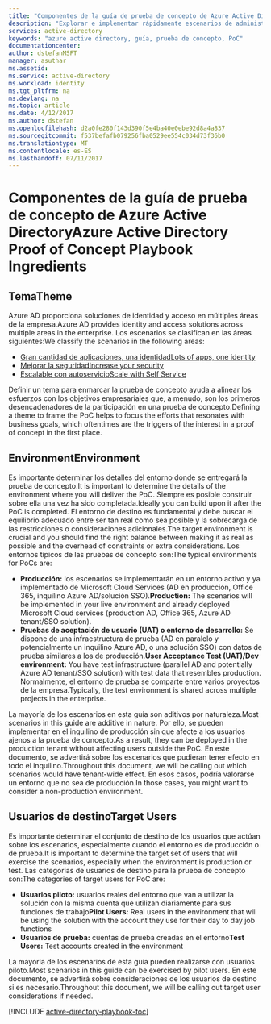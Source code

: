 ```yaml
---
title: "Componentes de la guía de prueba de concepto de Azure Active Directory | Microsoft Docs"
description: "Explorar e implementar rápidamente escenarios de administración de identidades y acceso"
services: active-directory
keywords: "azure active directory, guía, prueba de concepto, PoC"
documentationcenter: 
author: dstefanMSFT
manager: asuthar
ms.assetid: 
ms.service: active-directory
ms.workload: identity
ms.tgt_pltfrm: na
ms.devlang: na
ms.topic: article
ms.date: 4/12/2017
ms.author: dstefan
ms.openlocfilehash: d2a0fe280f143d390f5e4ba40e0ebe92d8a4a837
ms.sourcegitcommit: f537befafb079256fba0529ee554c034d73f36b0
ms.translationtype: MT
ms.contentlocale: es-ES
ms.lasthandoff: 07/11/2017
---
```

# <a name="azure-active-directory-proof-of-concept-playbook-ingredients"></a><span data-ttu-id="99dca-104">Componentes de la guía de prueba de concepto de Azure Active Directory</span><span class="sxs-lookup"><span data-stu-id="99dca-104">Azure Active Directory Proof of Concept Playbook Ingredients</span></span> 

## <a name="theme"></a><span data-ttu-id="99dca-105">Tema</span><span class="sxs-lookup"><span data-stu-id="99dca-105">Theme</span></span>
<span data-ttu-id="99dca-106">Azure AD proporciona soluciones de identidad y acceso en múltiples áreas de la empresa.</span><span class="sxs-lookup"><span data-stu-id="99dca-106">Azure AD provides identity and access solutions across multiple areas in the enterprise.</span></span> <span data-ttu-id="99dca-107">Los escenarios se clasifican en las áreas siguientes:</span><span class="sxs-lookup"><span data-stu-id="99dca-107">We classify the scenarios in the following areas:</span></span> 

* [<span data-ttu-id="99dca-108">Gran cantidad de aplicaciones, una identidad</span><span class="sxs-lookup"><span data-stu-id="99dca-108">Lots of apps, one identity</span></span>](active-directory-playbook-implementation.md#theme---lots-of-apps-one-identity) 
* [<span data-ttu-id="99dca-109">Mejorar la seguridad</span><span class="sxs-lookup"><span data-stu-id="99dca-109">Increase your security</span></span>](active-directory-playbook-implementation.md#theme---increase-your-security) 
* [<span data-ttu-id="99dca-110">Escalable con autoservicio</span><span class="sxs-lookup"><span data-stu-id="99dca-110">Scale with Self Service</span></span>](active-directory-playbook-implementation.md#theme---scale-with-self-service) 

<span data-ttu-id="99dca-111">Definir un tema para enmarcar la prueba de concepto ayuda a alinear los esfuerzos con los objetivos empresariales que, a menudo, son los primeros desencadenadores de la participación en una prueba de concepto.</span><span class="sxs-lookup"><span data-stu-id="99dca-111">Defining a theme to frame the PoC helps to focus the efforts that resonates with business goals, which oftentimes are the triggers of the interest in a proof of concept in the first place.</span></span> 

## <a name="environment"></a><span data-ttu-id="99dca-112">Environment</span><span class="sxs-lookup"><span data-stu-id="99dca-112">Environment</span></span>

<span data-ttu-id="99dca-113">Es importante determinar los detalles del entorno donde se entregará la prueba de concepto.</span><span class="sxs-lookup"><span data-stu-id="99dca-113">It is important to determine the details of the environment where you will deliver the PoC.</span></span> <span data-ttu-id="99dca-114">Siempre es posible construir sobre ella una vez ha sido completada.</span><span class="sxs-lookup"><span data-stu-id="99dca-114">Ideally you can build upon it after the PoC is completed.</span></span> <span data-ttu-id="99dca-115">El entorno de destino es fundamental y debe buscar el equilibrio adecuado entre ser tan real como sea posible y la sobrecarga de las restricciones o consideraciones adicionales.</span><span class="sxs-lookup"><span data-stu-id="99dca-115">The target environment is crucial and you should find the right balance between making it as real as possible and the overhead of constraints or extra considerations.</span></span> <span data-ttu-id="99dca-116">Los entornos típicos de las pruebas de concepto son:</span><span class="sxs-lookup"><span data-stu-id="99dca-116">The typical environments for PoCs are:</span></span>
* <span data-ttu-id="99dca-117">**Producción:** los escenarios se implementarán en un entorno activo y ya implementado de Microsoft Cloud Services (AD en producción, Office 365, inquilino Azure AD/solución SSO).</span><span class="sxs-lookup"><span data-stu-id="99dca-117">**Production:** The scenarios will be implemented in your live environment and already deployed Microsoft Cloud services (production AD, Office 365, Azure AD tenant/SSO solution).</span></span> 
* <span data-ttu-id="99dca-118">**Pruebas de aceptación de usuario (UAT) o entorno de desarrollo:** Se dispone de una infraestructura de prueba (AD en paralelo y potencialmente un inquilino Azure AD, o una solución SSO) con datos de prueba similares a los de producción.</span><span class="sxs-lookup"><span data-stu-id="99dca-118">**User Acceptance Test (UAT)/Dev environment:** You have test infrastructure (parallel AD and potentially Azure AD tenant/SSO solution) with test data that resembles production.</span></span> <span data-ttu-id="99dca-119">Normalmente, el entorno de prueba se comparte entre varios proyectos de la empresa.</span><span class="sxs-lookup"><span data-stu-id="99dca-119">Typically, the test environment is shared across multiple projects in the enterprise.</span></span>

<span data-ttu-id="99dca-120">La mayoría de los escenarios en esta guía son aditivos por naturaleza.</span><span class="sxs-lookup"><span data-stu-id="99dca-120">Most scenarios in this guide are additive in nature.</span></span> <span data-ttu-id="99dca-121">Por ello, se pueden implementar en el inquilino de producción sin que afecte a los usuarios ajenos a la prueba de concepto.</span><span class="sxs-lookup"><span data-stu-id="99dca-121">As a result, they can be deployed in the production tenant without affecting users outside the PoC.</span></span> <span data-ttu-id="99dca-122">En este documento, se advertirá sobre los escenarios que pudieran tener efecto en todo el inquilino.</span><span class="sxs-lookup"><span data-stu-id="99dca-122">Throughout this document, we will be calling out which scenarios would have tenant-wide effect.</span></span> <span data-ttu-id="99dca-123">En esos casos, podría valorarse un entorno que no sea de producción.</span><span class="sxs-lookup"><span data-stu-id="99dca-123">In those cases, you might want to consider a non-production environment.</span></span> 


## <a name="target-users"></a><span data-ttu-id="99dca-124">Usuarios de destino</span><span class="sxs-lookup"><span data-stu-id="99dca-124">Target Users</span></span>

<span data-ttu-id="99dca-125">Es importante determinar el conjunto de destino de los usuarios que actúan sobre los escenarios, especialmente cuando el entorno es de producción o de prueba.</span><span class="sxs-lookup"><span data-stu-id="99dca-125">It is important to determine the target set of users that will exercise the scenarios, especially when the environment is production or test.</span></span> <span data-ttu-id="99dca-126">Las categorías de usuarios de destino para la prueba de concepto son:</span><span class="sxs-lookup"><span data-stu-id="99dca-126">The categories of target users for PoC are:</span></span>
* <span data-ttu-id="99dca-127">**Usuarios piloto:** usuarios reales del entorno que van a utilizar la solución con la misma cuenta que utilizan diariamente para sus funciones de trabajo</span><span class="sxs-lookup"><span data-stu-id="99dca-127">**Pilot Users:** Real users in the environment that will be using the solution with the account they use for their day to day job functions</span></span>
* <span data-ttu-id="99dca-128">**Usuarios de prueba:** cuentas de prueba creadas en el entorno</span><span class="sxs-lookup"><span data-stu-id="99dca-128">**Test Users:** Test accounts created in the environment</span></span> 

<span data-ttu-id="99dca-129">La mayoría de los escenarios de esta guía pueden realizarse con usuarios piloto.</span><span class="sxs-lookup"><span data-stu-id="99dca-129">Most scenarios in this guide can be exercised by pilot users.</span></span> <span data-ttu-id="99dca-130">En este documento, se advertirá sobre consideraciones de los usuarios de destino si es necesario.</span><span class="sxs-lookup"><span data-stu-id="99dca-130">Throughout this document, we will be calling out target user considerations if needed.</span></span>


[!INCLUDE [active-directory-playbook-toc](../../includes/active-directory-playbook-steps.md)]